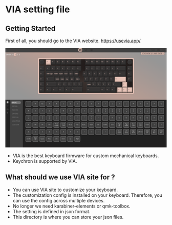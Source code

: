 # VIA setting file

## Getting Started

First of all, you should go to the VIA website.
https://usevia.app/

![img.png](imgs/via-site.png)

- VIA is the best keyboard firmware for custom mechanical keyboards.
- Keychron is supported by VIA.

## What should we use VIA site for ?

- You can use VIA site to customize your keyboard.
- The customization config is installed on your keyboard. Therefore, you can use the config across multiple devices.
- No longer we need karabiner-elements or qmk-toolbox.
- The setting is defined in json format.
- This directory is where you can store your json files.

